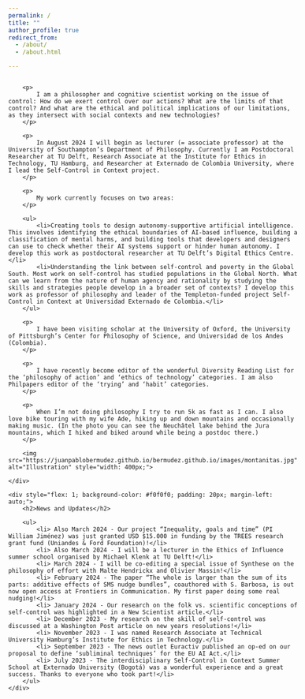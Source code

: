 ```yaml
---
permalink: /
title: ""
author_profile: true
redirect_from: 
  - /about/
  - /about.html

---
```


<div style="display: flex;">
    <div style="flex: 2; padding-right: 20px;">
                
        <p>
            I am a philosopher and cognitive scientist working on the issue of control: How do we exert control over our actions? What are the limits of that control? And what are the ethical and political implications of our limitations, as they intersect with social contexts and new technologies?
        </p>
        
        <p>
            In August 2024 I will begin as lecturer (= associate professor) at the University of Southampton’s Department of Philosophy. Currently I am Postdoctoral Researcher at TU Delft, Research Associate at the Institute for Ethics in Technology, TU Hamburg, and Researcher at Externado de Colombia University, where I lead the Self-Control in Context project.
        </p>
        
        <p>
            My work currently focuses on two areas:
        </p>
        
        <ul>
            <li>Creating tools to design autonomy-supportive artificial intelligence. This involves identifying the ethical boundaries of AI-based influence, building a classification of mental harms, and building tools that developers and designers can use to check whether their AI systems support or hinder human autonomy. I develop this work as postdoctoral researcher at TU Delft’s Digital Ethics Centre.</li>
            <li>Understanding the link between self-control and poverty in the Global South. Most work on self-control has studied populations in the Global North. What can we learn from the nature of human agency and rationality by studying the skills and strategies people develop in a broader set of contexts? I develop this work as professor of philosophy and leader of the Templeton-funded project Self-Control in Context at Universidad Externado de Colombia.</li>
        </ul>
        
        <p>
            I have been visiting scholar at the University of Oxford, the University of Pittsburgh’s Center for Philosophy of Science, and Universidad de los Andes (Colombia).
        </p>
        
        <p>
            I have recently become editor of the wonderful Diversity Reading List for the ‘philosophy of action’ and ‘ethics of technology’ categories. I am also Philpapers editor of the ‘trying’ and ‘habit’ categories.
        </p>
        
        <p>
            When I’m not doing philosophy I try to run 5k as fast as I can. I also love bike touring with my wife Ade, hiking up and down mountains and occasionally making music. (In the photo you can see the Neuchâtel lake behind the Jura mountains, which I hiked and biked around while being a postdoc there.)
        </p>

        <img src="https://juanpablobermudez.github.io/bermudez.github.io/images/montanitas.jpg" alt="Illustration" style="width: 400px;">
        
    </div>
    
    <div style="flex: 1; background-color: #f0f0f0; padding: 20px; margin-left: auto;">
        <h2>News and Updates</h2>
        
        <ul>
            <li> Also March 2024 - Our project “Inequality, goals and time” (PI William Jiménez) was just granted USD $15.000 in funding by the TREES research grant fund (Uniandes & Ford Foundation)!</li>
            <li> Also March 2024 - I will be a lecturer in the Ethics of Influence summer school organised by Michael Klenk at TU Delft!</li>
            <li> March 2024 - I will be co-editing a special issue of Synthese on the philosophy of effort with Malte Hendrickx and Olivier Massin!</li>
            <li> February 2024 - The paper “The whole is larger than the sum of its parts: additive effects of SMS nudge bundles”, coauthored with S. Barbosa, is out now open access at Frontiers in Communication. My first paper doing some real nudging!</li>
            <li> January 2024 - Our research on the folk vs. scientific conceptions of self-control was highlighted in a New Scientist article.</li>
            <li> December 2023 - My research on the skill of self-control was discussed at a Washington Post article on new years resolutions!</li>
            <li> November 2023 - I was named Research Associate at Technical University Hamburg’s Institute for Ethics in Technology.</li>
            <li> September 2023 - The news outlet Euractiv published an op-ed on our proposal to define ‘subliminal techniques’ for the EU AI Act.</li>
            <li> July 2023 - The interdisciplinary Self-Control in Context Summer School at Externado University (Bogotá) was a wonderful experience and a great success. Thanks to everyone who took part!</li>
        </ul>
    </div>
</div>

    
